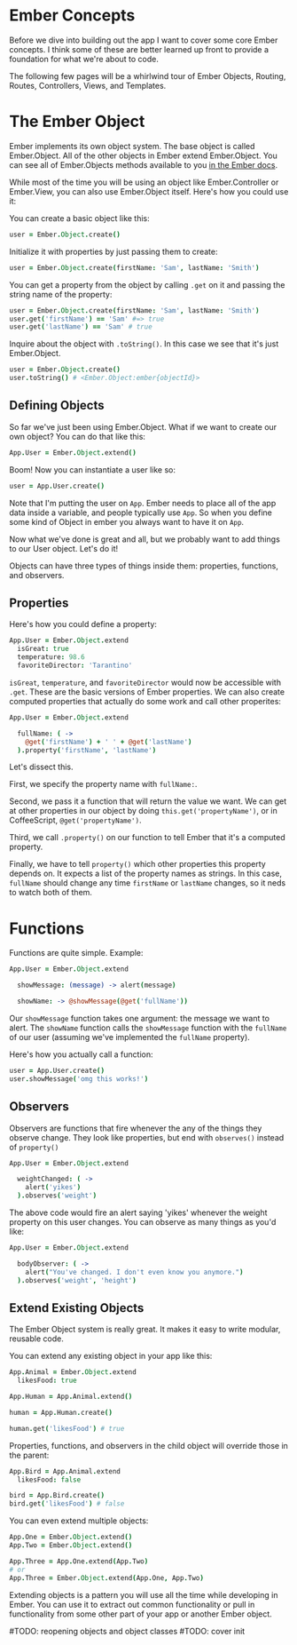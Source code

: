 # Ember Concepts

Before we dive into building out the app I want to cover some core Ember concepts. I think some of these are better learned up front to provide a foundation for what we're about to code.

The following few pages will be a whirlwind tour of Ember Objects, Routing, Routes, Controllers, Views, and Templates.

# The Ember Object

Ember implements its own object system. The base object is called Ember.Object. All of the other objects in Ember extend Ember.Object. You can see all of Ember.Objects methods available to you [in the Ember docs](http://emberjs.com/api/classes/Ember.Object.html).

While most of the time you will be using an object like Ember.Controller or Ember.View, you can also use Ember.Object itself. Here's how you could use it:

You can create a basic object like this:

```coffee
user = Ember.Object.create()
```

Initialize it with properties by just passing them to create:

```coffee
user = Ember.Object.create(firstName: 'Sam', lastName: 'Smith')
```

You can get a property from the object by calling `.get` on it and passing the string name of the property:

```coffee
user = Ember.Object.create(firstName: 'Sam', lastName: 'Smith')
user.get('firstName') == 'Sam' #=> true
user.get('lastName') == 'Sam' # true
```

Inquire about the object with `.toString()`. In this case we see that it's just Ember.Object.

```coffee
user = Ember.Object.create()
user.toString() # <Ember.Object:ember{objectId}>
```

## Defining Objects

So far we've just been using Ember.Object. What if we want to create our own object? You can do that like this:

```coffee
App.User = Ember.Object.extend()
```

Boom! Now you can instantiate a user like so:

```coffee
user = App.User.create()
```

Note that I'm putting the user on `App`. Ember needs to place all of the app data inside a variable, and people typically use `App`. So when you define some kind of Object in ember you always want to have it on `App`.

Now what we've done is great and all, but we probably want to add things to our User object. Let's do it!

Objects can have three types of things inside them: properties, functions, and observers.

## Properties

Here's how you could define a property:

```coffee
App.User = Ember.Object.extend
  isGreat: true
  temperature: 98.6
  favoriteDirector: 'Tarantino'
```

`isGreat`, `temperature`, and `favoriteDirector` would now be accessible with `.get`. These are the basic versions of Ember properties. We can also create computed properties that actually do some work and call other properites:

```coffee
App.User = Ember.Object.extend

  fullName: ( ->
    @get('firstName') + ' ' + @get('lastName')
  ).property('firstName', 'lastName')


```

Let's dissect this.

First, we specify the property name with `fullName:`.

Second, we pass it a function that will return the value we want. We can get at other properties in our object by doing `this.get('propertyName')`, or in CoffeeScript, `@get('propertyName')`.

Third, we call `.property()` on our function to tell Ember that it's a computed property.

Finally, we have to tell `property()` which other properties this property depends on. It expects a list of the property names as strings. In this case, `fullName` should change any time `firstName` or `lastName` changes, so it neds to watch both of them.

# Functions

Functions are quite simple. Example:

```coffee
App.User = Ember.Object.extend

  showMessage: (message) -> alert(message)

  showName: -> @showMessage(@get('fullName'))


```

Our `showMessage` function takes one argument: the message we want to alert. The `showName` function calls the `showMessage` function with the `fullName` of our user (assuming we've implemented the `fullName` property).

Here's how you actually call a function:

```coffee
user = App.User.create()
user.showMessage('omg this works!')
```

## Observers

Observers are functions that fire whenever the any of the things they observe change. They look like properties, but end with `observes()` instead of `property()`

```coffee
App.User = Ember.Object.extend

  weightChanged: ( ->
    alert('yikes')
  ).observes('weight')


```

The above code would fire an alert saying 'yikes' whenever the weight property on this user changes. You can observe as many things as you'd like:

```coffee
App.User = Ember.Object.extend

  bodyObserver: ( ->
    alert("You've changed. I don't even know you anymore.")
  ).observes('weight', 'height')


```

## Extend Existing Objects

The Ember Object system is really great. It makes it easy to write modular, reusable code.

You can extend any existing object in your app like this:

```coffee
App.Animal = Ember.Object.extend
  likesFood: true

App.Human = App.Animal.extend()

human = App.Human.create()

human.get('likesFood') # true
```

Properties, functions, and observers in the child object will override those in the parent:

```coffee
App.Bird = App.Animal.extend
  likesFood: false

bird = App.Bird.create()
bird.get('likesFood') # false
```

You can even extend multiple objects:

```coffee
App.One = Ember.Object.extend()
App.Two = Ember.Object.extend()

App.Three = App.One.extend(App.Two)
# or
App.Three = Ember.Object.extend(App.One, App.Two)
```

Extending objects is a pattern you will use all the time while developing in Ember. You can use it to extract out common functionality or pull in functionality from some other part of your app or another Ember object.

#TODO: reopening objects and object classes
#TODO: cover init
